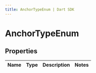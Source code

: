 ```yaml
---
title: AnchorTypeEnum | Dart SDK
---
```


# AnchorTypeEnum

## Properties
Name | Type | Description | Notes
------------ | ------------- | ------------- | -------------


